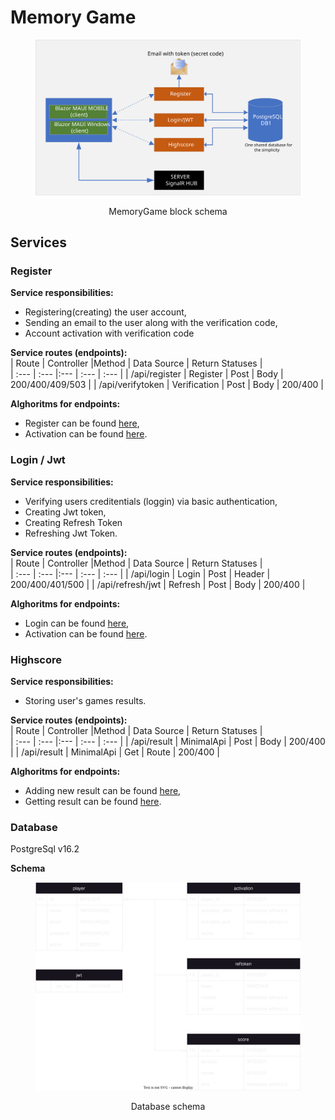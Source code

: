 Memory Game
=
<figure class="image">
    <p align="center">
        <img src="ReadMeImages/MemoryGeneralSchema.svg" alt="">
        <figcaption align="center">MemoryGame block schema</figcaption>
    </p>
</figure>

## Services

### Register
**Service responsibilities:**  
* Registering(creating) the user account,
* Sending an email to the user along with the verification code,
* Account activation with verification code
  
**Service routes (endpoints):**  
| Route | Controller |Method | Data Source | Return Statuses |  
| :---  | :---       |:--- | :---   | :--- |
| /api/register | Register | Post | Body | 200/400/409/503 |
| /api/verifytoken | Verification | Post | Body | 200/400 |

**Alghoritms for endpoints:**  
* Register can be found [here](/ReadMeImages/MemoryGame-register_alghoritm.svg),
* Activation can be found [here](/ReadMeImages/MemoryGame-activation_alghoritm.svg).

### Login / Jwt
**Service responsibilities:**  
* Verifying users creditentials (loggin) via basic authentication,
* Creating Jwt token,
* Creating Refresh Token
* Refreshing Jwt Token.

**Service routes (endpoints):**  
| Route | Controller |Method | Data Source | Return Statuses |  
| :---  | :---       |:--- | :---   | :--- |
| /api/login | Login | Post | Header | 200/400/401/500 |
| /api/refresh/jwt | Refresh | Post | Body | 200/400 |

**Alghoritms for endpoints:**  
* Login can be found [here](/ReadMeImages/MemoryGame-login_service.svg),
* Activation can be found [here](/ReadMeImages/MemoryGame-refresh_alghoritm.svg).

### Highscore

**Service responsibilities:**  
* Storing user's games results. 
 
**Service routes (endpoints):**  
| Route | Controller |Method | Data Source | Return Statuses |  
| :---  | :---       |:--- | :---   | :--- |
| /api/result | MinimalApi | Post | Body | 200/400 |
| /api/result | MinimalApi | Get | Route | 200/400 |

**Alghoritms for endpoints:**  
* Adding new result can be found [here](/ReadMeImages/MemoryGame-highscore1-alghoritm.svg.svg),
* Getting result can be found [here](/ReadMeImages/MemoryGame-highscore-get-alghoritm.svg).


### Database

PostgreSql v16.2

**Schema**  
<figure class="image">
    <p align="center">
        <img src="ReadMeImages/MemoryGame-db-schema.svg" alt="">
        <figcaption align="center">Database schema</figcaption>
    </p>
</figure>